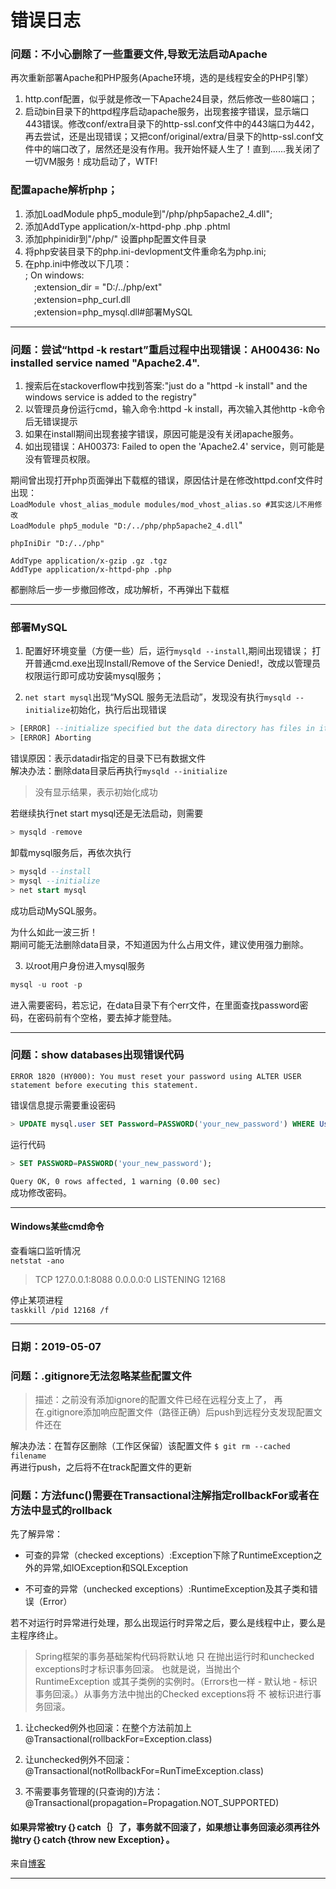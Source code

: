 错误日志
========
 
### 问题：不小心删除了一些重要文件,导致无法启动Apache

再次重新部署Apache和PHP服务(Apache环境，选的是线程安全的PHP引擎）

1. http.conf配置，似乎就是修改一下Apache24目录，然后修改一些80端口；
2. 启动bin目录下的httpd程序启动apache服务，出现套接字错误，显示端口443错误。修改conf/extra目录下的http-ssl.conf文件中的443端口为442，再去尝试，还是出现错误；又把conf/original/extra/目录下的http-ssl.conf文件中的端口改了，居然还是没有作用。我开始怀疑人生了！直到......我关闭了一切VM服务！成功启动了，WTF!

### 配置apache解析php；
1. 添加LoadModule php5_module到"/php/php5apache2_4.dll";
2. 添加AddType application/x-httpd-php .php .phtml 
3. 添加phpinidir到"/php/" 设置php配置文件目录
4. 将php安装目录下的php.ini-devlopment文件重命名为php.ini;
5. 在php.ini中修改以下几项：  
  ; On windows:  
　;extension_dir = "D:/../php/ext"  
　;extension=php_curl.dll  
　;extension=php_mysql.dll#部署MySQL  

---

### 问题：尝试“httpd -k restart”重启过程中出现错误：AH00436: No installed service named "Apache2.4".

1) 搜索后在stackoverflow中找到答案:"just do a "httpd -k install" and the windows service is added to the registry"
2) 以管理员身份运行cmd，输入命令:httpd -k install，再次输入其他http -k命令后无错误提示
3) 如果在install期间出现套接字错误，原因可能是没有关闭apache服务。
4) 如出现错误：AH00373: Failed to open the 'Apache2.4' service，则可能是没有管理员权限。

期间曾出现打开php页面弹出下载框的错误，原因估计是在修改httpd.conf文件时出现：  
`LoadModule vhost_alias_module modules/mod_vhost_alias.so #其实这儿不用修改`  
`LoadModule php5_module "D:/../php/php5apache2_4.dll`"  

`phpIniDir "D:/../php"`

`AddType application/x-gzip .gz .tgz`   
`AddType application/x-httpd-php .php`  

都删除后一步一步撤回修改，成功解析，不再弹出下载框

---

### 部署MySQL
1. 配置好环境变量（方便一些）后，运行`mysqld --install`,期间出现错误；
打开普通cmd.exe出现Install/Remove of the Service Denied!，改成以管理员权限运行即可成功安装mysql服务；

2. `net start mysql`出现“MySQL 服务无法启动”，发现没有执行`mysqld --initialize`初始化，执行后出现错误
```sql
> [ERROR] --initialize specified but the data directory has files in it. Aborting.
> [ERROR] Aborting
```
错误原因：表示datadir指定的目录下已有数据文件  
解决办法：删除data目录后再执行`mysqld --initialize`  
> 没有显示结果，表示初始化成功

若继续执行net start mysql还是无法启动，则需要  
```sql
> mysqld -remove
```  
卸载mysql服务后，再依次执行
```sql
> mysqld --install
> mysql --initialize
> net start mysql
```
成功启动MySQL服务。

为什么如此一波三折！  
期间可能无法删除data目录，不知道因为什么占用文件，建议使用强力删除。

3. 以root用户身份进入mysql服务
```sql
mysql -u root -p
```
进入需要密码，若忘记，在data目录下有个err文件，在里面查找password密码，在密码前有个空格，要去掉才能登陆。

---

### 问题：show databases出现错误代码
 ```
 ERROR 1820 (HY000): You must reset your password using ALTER USER statement before executing this statement.  
```
错误信息提示需要重设密码
 ```sql
 > UPDATE mysql.user SET Password=PASSWORD('your_new_password') WHERE User='root';
```
运行代码
```sql
> SET PASSWORD=PASSWORD('your_new_password');
```
`Query OK, 0 rows affected, 1 warning (0.00 sec)`   
 成功修改密码。

---
#### Windows某些cmd命令

查看端口监听情况  
`netstat -ano`  
> TCP 127.0.0.1:8088  0.0.0.0:0  LISTENING 12168

停止某项进程  
`taskkill /pid 12168 /f`

---

### 日期：2019-05-07

### 问题：.gitignore无法忽略某些配置文件

> 描述：之前没有添加ignore的配置文件已经在远程分支上了，
再在.gitignore添加响应配置文件（路径正确）后push到远程分支发现配置文件还在

解决办法：在暂存区删除（工作区保留）该配置文件
`$ git rm --cached filename`  
再进行push，之后将不在track配置文件的更新


### 问题：方法func()需要在Transactional注解指定rollbackFor或者在方法中显式的rollback

先了解异常：
+ 可查的异常（checked exceptions）:Exception下除了RuntimeException之外的异常,如IOException和SQLException
- 不可查的异常（unchecked exceptions）:RuntimeException及其子类和错误（Error）  

若不对运行时异常进行处理，那么出现运行时异常之后，要么是线程中止，要么是主程序终止。

> Spring框架的事务基础架构代码将默认地 只 在抛出运行时和unchecked exceptions时才标识事务回滚。 也就是说，当抛出个RuntimeException 或其子类例的实例时。（Errors也一样 - 默认地 - 标识事务回滚。）从事务方法中抛出的Checked exceptions将 不 被标识进行事务回滚。

1. 让checked例外也回滚：在整个方法前加上 @Transactional(rollbackFor=Exception.class)

2. 让unchecked例外不回滚： @Transactional(notRollbackFor=RunTimeException.class)

3. 不需要事务管理的(只查询的)方法：@Transactional(propagation=Propagation.NOT_SUPPORTED)

#### 如果异常被try｛｝catch｛｝了，事务就不回滚了，如果想让事务回滚必须再往外抛try｛｝catch｛throw new Exception｝。

来自[博客](https://blog.csdn.net/Mint6/article/details/78363761)

---










